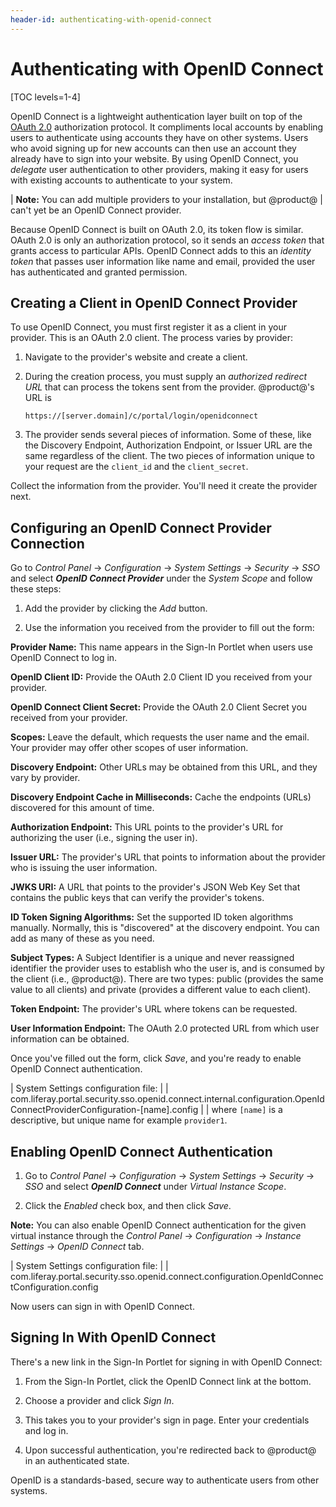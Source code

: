 ```yaml
---
header-id: authenticating-with-openid-connect
---
```


# Authenticating with OpenID Connect

[TOC levels=1-4]

OpenID Connect is a lightweight authentication layer built on top of the 
[OAuth 2.0](/docs/7-2/deploy/-/knowledge_base/d/oauth-2-0) 
authorization protocol. It compliments local accounts by enabling users to
authenticate using accounts they have on other systems. Users who avoid signing
up for new accounts can then use an account they already have to sign into your
website. By using OpenID Connect, you *delegate* user authentication to other
providers, making it easy for users with existing accounts to authenticate to
your system. 

| **Note:** You can add multiple providers to your installation, but @product@
| can't yet be an OpenID Connect provider.

Because OpenID Connect is built on OAuth 2.0, its token flow is similar. OAuth
2.0 is only an authorization protocol, so it sends an *access token* that grants
access to particular APIs. OpenID Connect adds to this an *identity token* that
passes user information like name and email, provided the user has authenticated
and granted permission. 

## Creating a Client in OpenID Connect Provider

To use OpenID Connect, you must first register it as a client in your provider.
This is an OAuth 2.0 client. The process varies by provider: 

1.  Navigate to the provider's website and create a client. 

2.  During the creation process, you must supply an *authorized redirect URL*
    that can process the tokens sent from the provider. @product@'s URL is

        https://[server.domain]/c/portal/login/openidconnect

3.  The provider sends several pieces of information. Some of these, like
    the Discovery Endpoint, Authorization Endpoint, or Issuer URL are the same
    regardless of the client. The two pieces of information unique to your
    request are the `client_id` and the `client_secret`. 

Collect the information from the provider. You'll need it create the provider
next. 

## Configuring an OpenID Connect Provider Connection

Go to *Control Panel* &rarr; *Configuration* &rarr; *System Settings* &rarr;
*Security* &rarr; *SSO* and select ***OpenID Connect Provider*** under the *System Scope* and follow these steps: 

1.  Add the provider by clicking the *Add* button. 

2.  Use the information you received from the provider to fill out the form: 

**Provider Name:** This name appears in the Sign-In Portlet when users use
OpenID Connect to log in. 

**OpenID Client ID:** Provide the OAuth 2.0 Client ID you received from your
provider. 

**OpenID Connect Client Secret:** Provide the OAuth 2.0 Client Secret you
received from your provider. 

**Scopes:** Leave the default, which requests the user name and the email. Your
provider may offer other scopes of user information. 

**Discovery Endpoint:** Other URLs may be obtained from this URL, and they vary
by provider. 

**Discovery Endpoint Cache in Milliseconds:** Cache the endpoints (URLs)
discovered for this amount of time. 

**Authorization Endpoint:** This URL points to the provider's URL for
authorizing the user (i.e., signing the user in). 

**Issuer URL:** The provider's URL that points to information about the provider
who is issuing the user information. 

**JWKS URI:** A URL that points to the provider's JSON Web Key Set that contains
the public keys that can verify the provider's tokens. 

**ID Token Signing Algorithms:** Set the supported ID token algorithms manually.
Normally, this is "discovered" at the discovery endpoint. You can add as many of
these as you need. 

**Subject Types:** A Subject Identifier is a unique and never reassigned
identifier the provider uses to establish who the user is, and is consumed by
the client (i.e., @product@). There are two types: public (provides the same
value to all clients) and private (provides a different value to each client). 

**Token Endpoint:** The provider's URL where tokens can be requested. 

**User Information Endpoint:** The OAuth 2.0 protected URL from which user
information can be obtained. 

Once you've filled out the form, click *Save*, and you're ready to enable OpenID
Connect authentication. 

| System Settings configuration file:
| 
|     com.liferay.portal.security.sso.openid.connect.internal.configuration.OpenIdConnectProviderConfiguration-[name].config
| 
| where `[name]` is a descriptive, but unique name for example `provider1`.

## Enabling OpenID Connect Authentication

1. Go to *Control Panel* &rarr; *Configuration* &rarr; *System Settings*
   &rarr; *Security* &rarr; *SSO* and select ***OpenID Connect*** under *Virtual Instance Scope*. 

2. Click the *Enabled* check box, and then click *Save*. 

**Note:** You can also enable OpenID Connect authentication for the given
virtual instance through the *Control Panel* &rarr; *Configuration* &rarr;
*Instance Settings* &rarr; *OpenID Connect* tab.

| System Settings configuration file:
| 
|     com.liferay.portal.security.sso.openid.connect.configuration.OpenIdConnectConfiguration.config

Now users can sign in with OpenID Connect. 

## Signing In With OpenID Connect

There's a new link in the Sign-In Portlet for signing in with OpenID Connect: 

1.  From the Sign-In Portlet, click the OpenID Connect link at the bottom. 

2.  Choose a provider and click *Sign In*. 

3.  This takes you to your provider's sign in page. Enter your credentials and
    log in. 

4.  Upon successful authentication, you're redirected back to @product@ in an
    authenticated state. 

OpenID is a standards-based, secure way to authenticate users from other
systems. 
